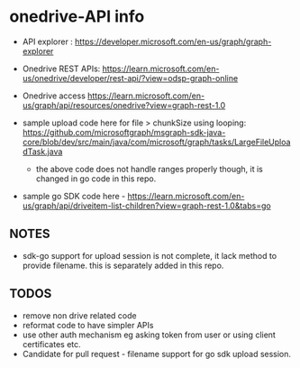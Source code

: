 # onedrive-API info
  - API explorer : https://developer.microsoft.com/en-us/graph/graph-explorer
  - Onedrive REST APIs: https://learn.microsoft.com/en-us/onedrive/developer/rest-api/?view=odsp-graph-online
  - Onedrive access  https://learn.microsoft.com/en-us/graph/api/resources/onedrive?view=graph-rest-1.0
  - sample upload code here for file > chunkSize using looping:
        https://github.com/microsoftgraph/msgraph-sdk-java-core/blob/dev/src/main/java/com/microsoft/graph/tasks/LargeFileUploadTask.java
    - the above code does not handle ranges properly though, it is changed in go code in this repo.

  - sample go SDK code here - https://learn.microsoft.com/en-us/graph/api/driveitem-list-children?view=graph-rest-1.0&tabs=go 

## NOTES
 - sdk-go support for upload session is not complete, it lack method to provide filename. this is separately added in this repo.

## TODOS
- remove non drive related code
- reformat code to have simpler APIs
- use other auth mechanism eg asking token from user or using client certificates etc.
- Candidate for pull request - filename support for go sdk upload session.